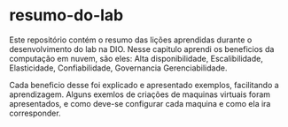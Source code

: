 # resumo-do-lab
Este repositório contém o resumo das lições aprendidas durante o desenvolvimento do lab na DIO.
Nesse capitulo aprendi os beneficios da computação em nuvem, são eles:
Alta disponibilidade, 
Escalibilidade,
Elasticidade, 
Confiabilidade, 
Governancia 
Gerenciabilidade.

Cada beneficio desse foi explicado e apresentado exemplos, facilitando a aprendizagem. 
Alguns exemlos de criações de maquinas virtuais foram apresentados, e como deve-se configurar cada maquina e como ela ira corresponder.

